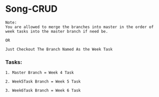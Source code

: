 # Song-CRUD


```
Note: 
You are allowed to merge the branches into master in the order of 
week tasks into the master branch if need be.

OR

Just Checkout The Branch Named As the Week Task
```


### Tasks:
```
1. Master Branch = Week 4 Task
```

```
2. Week5Task Branch = Week 5 Task
```


```
3. Week6Task Branch = Week 6 Task
```

